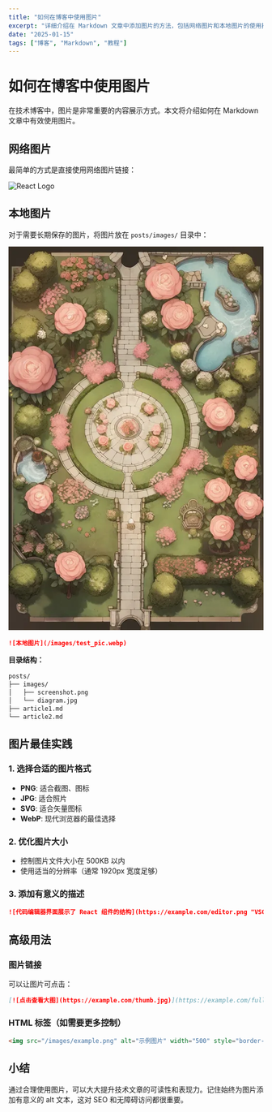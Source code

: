 ```yaml
---
title: "如何在博客中使用图片"
excerpt: "详细介绍在 Markdown 文章中添加图片的方法，包括网络图片和本地图片的使用技巧。"
date: "2025-01-15"
tags: ["博客", "Markdown", "教程"]
---
```


# 如何在博客中使用图片

在技术博客中，图片是非常重要的内容展示方式。本文将介绍如何在 Markdown 文章中有效使用图片。

## 网络图片

最简单的方式是直接使用网络图片链接：

![React Logo](https://upload.wikimedia.org/wikipedia/commons/thumb/a/a7/React-icon.svg/1200px-React-icon.svg.png "React 官方 Logo")

## 本地图片

对于需要长期保存的图片，将图片放在 `posts/images/` 目录中：

![本地图片示例](/images/test_pic.webp "这是一张本地测试图片")

```markdown
![本地图片](/images/test_pic.webp)
```

**目录结构：**
```
posts/
├── images/
│   ├── screenshot.png
│   └── diagram.jpg
├── article1.md
└── article2.md
```

## 图片最佳实践

### 1. 选择合适的图片格式
- **PNG**: 适合截图、图标
- **JPG**: 适合照片
- **SVG**: 适合矢量图标
- **WebP**: 现代浏览器的最佳选择

### 2. 优化图片大小
- 控制图片文件大小在 500KB 以内
- 使用适当的分辨率（通常 1920px 宽度足够）

### 3. 添加有意义的描述
```markdown
![代码编辑器界面展示了 React 组件的结构](https://example.com/editor.png "VSCode 中的 React 开发")
```

## 高级用法

### 图片链接
可以让图片可点击：

```markdown
[![点击查看大图](https://example.com/thumb.jpg)](https://example.com/full-size.jpg)
```

### HTML 标签（如需要更多控制）
```html
<img src="/images/example.png" alt="示例图片" width="500" style="border-radius: 8px;" />
```

## 小结

通过合理使用图片，可以大大提升技术文章的可读性和表现力。记住始终为图片添加有意义的 alt 文本，这对 SEO 和无障碍访问都很重要。
